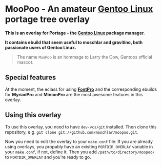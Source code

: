 # MooPoo - An amateur [Gentoo Linux](http://gentoo.org) portage tree overlay

**This is an overlay for Portage - the [Gentoo Linux](http://gentoo.org) package manager.**

**It contains ebuild that seem useful to moschlar and gravitino, both passionate users of Gentoo Linux.**

> The name `MooPoo` is an hommage to Larry the Cow, Gentoos official mascot.

## Special features

At the moment, the eclass for using **[FontPro](https://github.com/sebschub/FontPro)** and
the corresponding ebuilds for **MyriadPro** and **MinionPro** are the most awesome features in this overlay.

## Using this overlay

To use this overlay, you need to have `dev-vcs/git` installed.
Then clone this repository, e.g. `git clone git://github.com/moschlar/moopoo.git`.

Now you need to edit the overlay to your `make.conf` file:
If you are already using overlays, you propably have an existing `PORTDIR_OVERLAY` variable in your `make.conf`,
if not, define it. Then you add `/path/to/directory/moopoo/` to `PORTDIR_OVERLAY` and you're ready to go.
